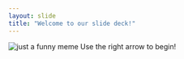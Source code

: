 ```yaml
---
layout: slide
title: "Welcome to our slide deck!"
---
```

![just a funny meme](https://awol.junkee.com/wp-content/uploads/2020/03/animal-crossing-memes.jpg)
Use the right arrow to begin!
